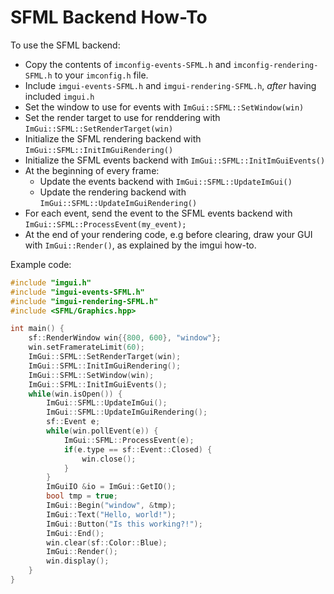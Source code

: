 SFML Backend How-To
=======

To use the SFML backend:

- Copy the contents of `imconfig-events-SFML.h` and `imconfig-rendering-SFML.h` to your `imconfig.h` file.
- Include `imgui-events-SFML.h` and `imgui-rendering-SFML.h`, *after* having included `imgui.h`
- Set the window to use for events with `ImGui::SFML::SetWindow(win)`
- Set the render target to use for renddering with `ImGui::SFML::SetRenderTarget(win)`
- Initialize the SFML rendering backend with `ImGui::SFML::InitImGuiRendering()`
- Initialize the SFML events backend with `ImGui::SFML::InitImGuiEvents()`
- At the beginning of every frame:
  - Update the events backend with `ImGui::SFML::UpdateImGui()`
  - Update the rendering backend with `ImGui::SFML::UpdateImGuiRendering()`
- For each event, send the event to the SFML events backend with `ImGui::SFML::ProcessEvent(my_event);`
- At the end of your rendering code, e.g before clearing, draw your GUI with `ImGui::Render()`, as explained by the imgui how-to.

Example code:

```c++
#include "imgui.h"
#include "imgui-events-SFML.h"
#include "imgui-rendering-SFML.h"
#include <SFML/Graphics.hpp>

int main() {
	sf::RenderWindow win{{800, 600}, "window"};
	win.setFramerateLimit(60);
	ImGui::SFML::SetRenderTarget(win);
	ImGui::SFML::InitImGuiRendering();
	ImGui::SFML::SetWindow(win);
	ImGui::SFML::InitImGuiEvents();
	while(win.isOpen()) {
		ImGui::SFML::UpdateImGui();
		ImGui::SFML::UpdateImGuiRendering();
		sf::Event e;
		while(win.pollEvent(e)) {
			ImGui::SFML::ProcessEvent(e);
			if(e.type == sf::Event::Closed) {
				win.close();
			}
		}
		ImGuiIO &io = ImGui::GetIO();
		bool tmp = true;
		ImGui::Begin("window", &tmp);
		ImGui::Text("Hello, world!");
		ImGui::Button("Is this working?!");
		ImGui::End();
		win.clear(sf::Color::Blue);
		ImGui::Render();
		win.display();
	}
}
```

